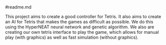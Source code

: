 #readme.md


This project aims to create a good controller for Tetris. 
It also aims to create an AI for Tetris that makes the games as difficult as possible.
We do this using the HyperNEAT neural network and genetic algorithm.
We also are creating our own tetris interface to play the game, 
which allows for manual play (with graphics) as well as fast simulation (without graphics).